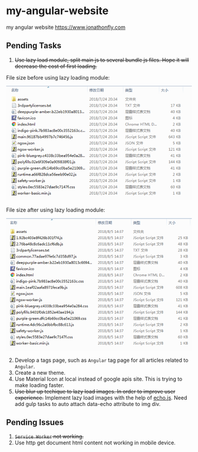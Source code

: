 # my-angular-website
my angular website
https://www.jonathonfly.com

## Pending Tasks

1. ~~Use lazy load module, split main js to several bundle js files. Hope it will decrease the cost of first loading.~~

File size before using lazy loading module:

![files size before use lazy loading module](https://github.com/JonathonFly/my-angular-website/blob/master/bench-mark/before%20lazy%20loading.png)

File size after using lazy loading module:

![files size after use lazy loading module](https://github.com/JonathonFly/my-angular-website/blob/master/bench-mark/after%20lazy%20loading.png)

2. Develop a tags page, such as `Angular` tag page for all articles related to `Angular`.
3. Create a new theme.
4. Use Material Icon at local instead of google apis site. This is trying to make loading faster.
5. ~~Use blur up techique to lazy load images. In order to improve user experience.~~ Implement lazy load images with the help of [echo.js](https://github.com/toddmotto/echo "echo.js"). Need add gulp tasks to auto attach data-echo attribute to img div.

## Pending Issues

1. ~~`Service Worker` not working.~~
2. Use http get document html content not working in mobile device.